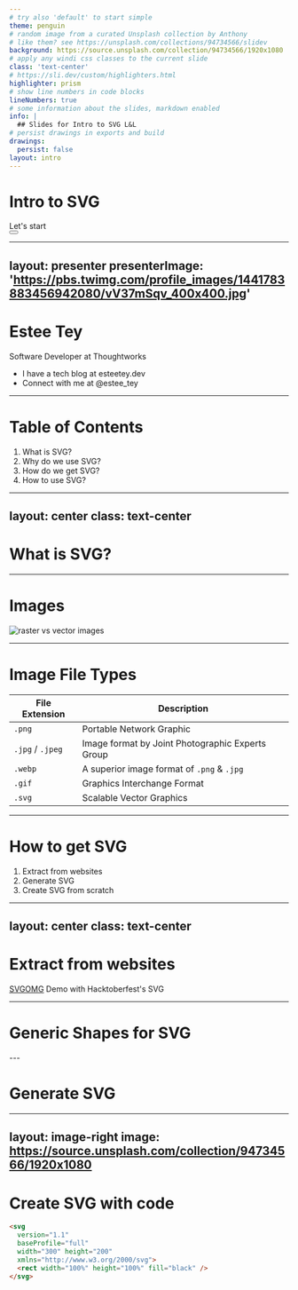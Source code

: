 ```yaml
---
# try also 'default' to start simple
theme: penguin
# random image from a curated Unsplash collection by Anthony
# like them? see https://unsplash.com/collections/94734566/slidev
background: https://source.unsplash.com/collection/94734566/1920x1080
# apply any windi css classes to the current slide
class: 'text-center'
# https://sli.dev/custom/highlighters.html
highlighter: prism
# show line numbers in code blocks
lineNumbers: true
# some information about the slides, markdown enabled
info: |
  ## Slides for Intro to SVG L&L
# persist drawings in exports and build
drawings:
  persist: false
layout: intro
---
```


# Intro to SVG


<div class="pt-12" v-click>
  <span @click="$slidev.nav.next" class="px-2 py-1 rounded cursor-pointer" hover="bg-white bg-opacity-10">
    Let's start <carbon:arrow-right class="inline"/>
  </span>
</div>

<div class="abs-br m-6 flex gap-2">
  <button @click="$slidev.nav.openInEditor()" title="Open in Editor" class="text-xl icon-btn opacity-50 !border-none !hover:text-white">
    <carbon:edit />
  </button>
  <a href="https://github.com/slidevjs/slidev" target="_blank" alt="GitHub"
    class="text-xl icon-btn opacity-50 !border-none !hover:text-white">
    <carbon-logo-github />
  </a>
</div>

<!--
The last comment block of each slide will be treated as slide notes. It will be visible and editable in Presenter Mode along with the slide. [Read more in the docs](https://sli.dev/guide/syntax.html#notes)
-->

---
layout: presenter
presenterImage: 'https://pbs.twimg.com/profile_images/1441783883456942080/vV37mSqv_400x400.jpg'
---

# Estee Tey

Software Developer at <fancy-link  href="https://www.thoughtworks.com/" favicon="https://www.google.com/s2/favicons?domain=thoughtworks.com" >Thoughtworks</fancy-link>

- I have a tech blog at <fancy-link href="https://esteetey.dev">esteetey.dev</fancy-link>
- Connect with me at <fancy-link href="https://twitter.com/estee_tey">@estee_tey</fancy-link>

---

# Table of Contents

1. What is SVG?
2. Why do we use SVG?
3. How do we get SVG?
4. How to use SVG?

---
layout: center
class: text-center
---

# What is SVG?

---

# Images

![raster vs vector images](https://vector-conversions.com/images/vector_vs_raster.jpg)

<!-- Images comprise up to 60%-65% of bytes on most web pages and page size is a major factor in total rendering time. Page size is especially important for mobile devices, where smaller size images will help to save both bandwidth and battery life. -->

---

# Image File Types

| File Extension                          | Description                                                      |
| --------------------------------------- | ---------------------------------------------------------------- |
| <code>.png</code>                       | Portable Network Graphic                                         |
| <code>.jpg</code>  / <code>.jpeg</code> | Image format by Joint Photographic Experts Group                 |
| <code>.webp</code>                      | A superior image format of <code>.png</code> & <code>.jpg</code> |
| <code>.gif</code>                       | Graphics Interchange Format                                      |
| <code>.svg</code>                       | Scalable Vector Graphics                                         |

---

# How to get SVG

1. Extract from websites
2. Generate SVG
3. Create SVG from scratch

---
layout: center
class: text-center
---
# Extract from websites

[SVGOMG](https://jakearchibald.github.io/svgomg/) Demo with Hacktoberfest's SVG

---

# Generic Shapes for SVG



<Tweet id="1455232312770273281" />
---

# Generate SVG


---
layout: image-right
image: https://source.unsplash.com/collection/94734566/1920x1080
---

# Create SVG with code

```html
<svg 
  version="1.1"
  baseProfile="full"
  width="300" height="200"
  xmlns="http://www.w3.org/2000/svg">
  <rect width="100%" height="100%" fill="black" />
</svg>
```

<arrow v-click="3" x1="400" y1="420" x2="230" y2="330" color="#564" width="3" arrowSize="1" />
